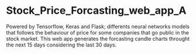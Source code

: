 # Stock_Price_Forcasting_web_app_A
Powered by Tensorflow, Keras and Flask; differents neural networks models that follows the behaviour of price for some companies that go public in the stock market. This web app generates the forcasting candle charts throught the next 15 days considering the last 30 days.
